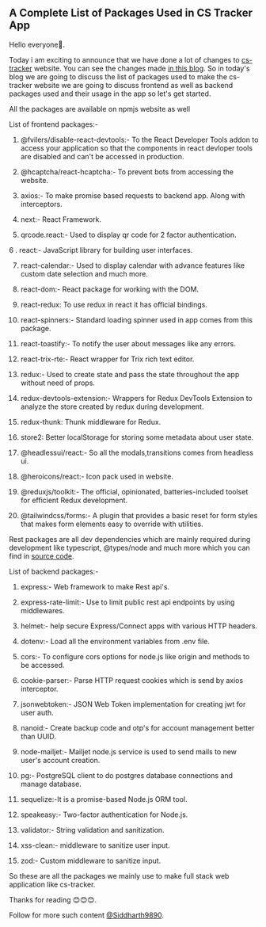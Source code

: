 ## A Complete List of Packages Used in CS Tracker App

Hello everyone👋.

Today i am exciting to announce that we have done a lot of changes to [cs-tracker](https://cs-tracker.vercel.app/) website. You can see the changes made [in this blog](Link). So in today's blog we are going to discuss the list of packages used to make the cs-tracker website we are going to discuss frontend as well as backend packages used and their usage in the app so let's get started.

All the packages are available on npmjs website as well

List of frontend packages:-

1. @fvilers/disable-react-devtools:- To the React Developer Tools addon to access your application so that the components in react devloper tools are disabled and can't be accessed in production.

2. @hcaptcha/react-hcaptcha:- To prevent bots from accessing the website. 

3. axios:- To make promise based requests to backend app. Along with interceptors.

4. next:- React Framework. 

5. qrcode.react:- Used to display qr code for 2 factor authentication.

6 . react:- JavaScript library for building user interfaces.

7. react-calendar:- Used to display calendar with advance features like custom date selection and much more.

8. react-dom:- React package for working with the DOM.

9. react-redux: To use redux in react it has official bindings.

10. react-spinners:- Standard loading spinner used in app comes from this package.

11. react-toastify:- To notify the user about messages like any errors.

12. react-trix-rte:- React wrapper for Trix rich text editor.

13. redux:- Used to create state and pass the state throughout the app without need of props.

14. redux-devtools-extension:- Wrappers for Redux DevTools Extension to analyze the store created by redux during development.

15. redux-thunk: Thunk middleware for Redux.

16. store2: Better localStorage for storing some metadata about user state.

17. @headlessui/react:- So all the modals,transitions comes from headless ui.

18. @heroicons/react:- Icon pack used in website.

19. @reduxjs/toolkit:- The official, opinionated, batteries-included toolset for efficient Redux development.

20. @tailwindcss/forms:- A plugin that provides a basic reset for form styles that makes form elements easy to override with utilities.

Rest packages are all dev dependencies which are mainly required during development like typescript, @types/node and much more which you can find in [source code](https://github.com/Siddharth9890/cs-tracker-fontend).


List of backend packages:-

1. express:- Web framework to make Rest api's.

2. express-rate-limit:- Use to limit public rest api endpoints by using middlewares.

3. helmet:- help secure Express/Connect apps with various HTTP headers.

4. dotenv:- Load all the environment variables from .env file.

5. cors:- To configure cors options for node.js like origin and methods to be accessed.

6. cookie-parser:- Parse HTTP request cookies which is send by axios interceptor.

7. jsonwebtoken:- JSON Web Token implementation for creating jwt for user auth.

8. nanoid:- Create backup code and otp's for account management better than UUID.

9. node-mailjet:- Mailjet node.js service is used to send mails to new user's account creation. 

10. pg:- PostgreSQL client to do postgres database connections and manage database.   

11.  sequelize:-It is a promise-based Node.js ORM tool.

12. speakeasy:- Two-factor authentication for Node.js.

13. validator:- String validation and sanitization.

14. xss-clean:- middleware to sanitize user input.

15. zod:- Custom middleware to sanitize input.

So these are all the packages we mainly use to make full stack web application like cs-tracker.

Thanks for reading 😊😊😊.

Follow for more such content [@Siddharth9890](https://www.linkedin.com/in/siddharth-singh-563824202/).



